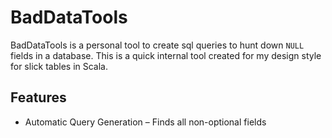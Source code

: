 # BadDataTools

BadDataTools is a personal tool to create sql queries to hunt down `NULL` fields in a database. This is a quick internal tool created for my design style for slick tables in Scala.

## Features

- Automatic Query Generation – Finds all non-optional fields 
